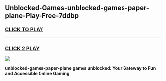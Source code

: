 
## Unblocked-Games-unblocked-games-paper-plane-Play-Free-7ddbp
<h3>
<a href="https://premium76.site?title=unblocked-games-paper-plane&ref=23A">CLICK TO PLAY</a></h3>
<hr>

<h3>
<a href="https://premium76.site?title=unblocked-games-paper-plane&ref=23A">CLICK 2 PLAY</a>
  
</h3>

<a href="https://premium76.site?title=unblocked-games-paper-plane&ref=23A"><img src="https://clearcache.store/games.png"></a>


**unblocked-games-paper-plane games unblocked: Your Gateway to Fun and Accessible Online Gaming**
